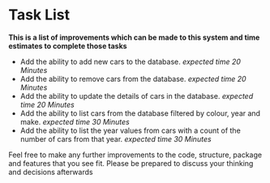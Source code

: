 # Task List

**This is a list of improvements which can be made to this system and time estimates to complete those tasks**

- Add the ability to add new cars to the database. *expected time 20 Minutes*
- Add the ability to remove cars from the database. *expected time 20 Minutes*
- Add the ability to update the details of cars in the database. *expected time 20 Minutes*
- Add the ability to list cars from the database filtered by colour, year and make. *expected time 30 Minutes*
- Add the ability to list the year values from cars with a count of the number of cars from that year.
*expected time 30 Minutes*

Feel free to make any further improvements to the code, structure, package and features that you see fit.
Please be prepared to discuss your thinking and decisions afterwards